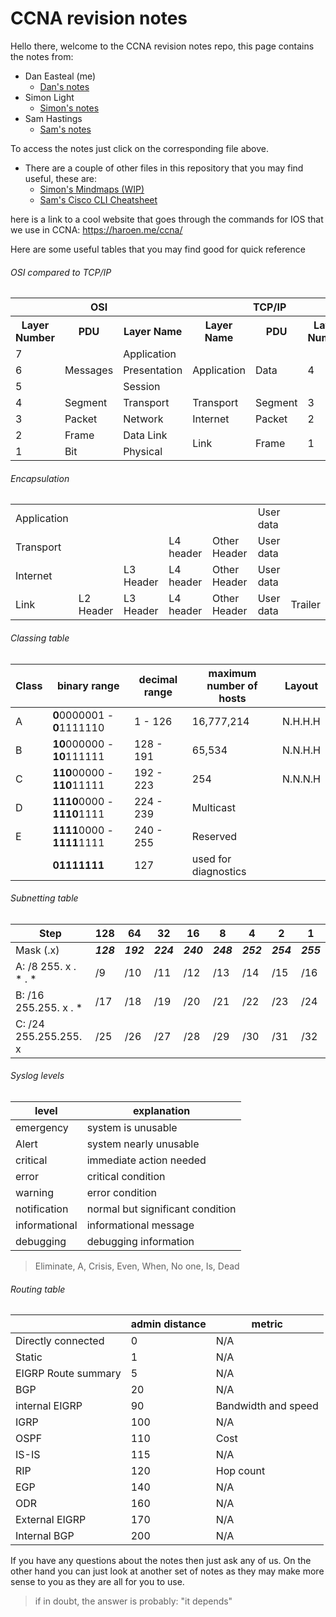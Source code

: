 # CCNA revision notes

Hello there, welcome to the CCNA revision notes repo, this page contains the notes from:

* Dan Easteal (me)
	* [Dan's notes](https://github.com/446163/CCNA/blob/master/ccnaDan.md)
* Simon Light
	* [Simon's notes](https://github.com/446163/CCNA/blob/master/CCNASimon.md)
* Sam Hastings
	* [Sam's notes](https://github.com/446163/CCNA/blob/master/CCNA_Sam.md)

To access the notes just click on the corresponding file above. 

* There are a couple of other files in this repository that you may find useful, these are:
	* [Simon's Mindmaps (WIP)](https://github.com/446163/CCNA/tree/master/Mind%20Maps)
	* [Sam's Cisco CLI Cheatsheet](https://github.com/446163/CCNA/blob/master/Cisco%20CLI%20Cheat%20Sheet.pdf)

here is a link to a cool website that goes through the commands for IOS that we use in CCNA: https://haroen.me/ccna/

Here are some useful tables that you may find good for quick reference 

###### OSI compared to TCP/IP 
<table>
	<tr>
	<th colspan="3"> OSI </th>
	<th colspan="3"> TCP/IP </th>
  </tr>
  <tr>
    <th>Layer Number</th>
    <th>PDU</th>
    <th>Layer Name</th>
    <th>Layer Name</th>
    <th>PDU</th>
    <th>Layer Number</th>
  </tr>
  <tr>
    <td>7</td>
    <td rowspan="3">Messages</td>
    <td>Application</td>
    <td rowspan="3">Application</td>
    <td rowspan="3">Data</td>
    <td rowspan="3">4</td>
  </tr>
  <tr>
    <td>6</td>
    <td>Presentation</td>
  </tr>
  <tr>
    <td>5</td>
  	<td>Session</td>
  </tr>
  <tr>
    <td>4</td>
    <td>Segment</td>
  	<td>Transport</td>
  	<td>Transport</td>
    <td>Segment</td>
    <td>3</td>
  </tr>
  <tr>
    <td>3</td>
    <td>Packet</t>
  	<td>Network</td>
  	<td>Internet</td>
    <td>Packet</t>
    <td>2</t>
  </tr>
  <tr>
    <td>2</td>
    <td>Frame</td>
  	<td>Data Link</td>
    <td rowspan="2">Link</td>
    <td rowspan="2">Frame</td>
    <td rowspan="2">1</td>
  </tr>
  <tr>
    <td>1</td>
    <td>Bit</td>
  	<td>Physical</td>
  </tr>
</table>

###### Encapsulation

<table>
<tr>
	<td >Application</td>		
	<td colspan="4" ></td>		
	<td>User data</td>		
	<td rowspan="3"> </td>
</tr>
<tr>
	<td> Transport </td>
	<td colspan="2"> </td>
	<td> L4 header </td>
	<td> Other Header</td>
	<td> User data </td>

</tr>
<tr>
	<td> Internet </td>
	<td></td>
	<td> L3 Header
	<td> L4 header </td>
	<td> Other Header</td>
	<td> User data </td>
</tr>
<tr>
	<td> Link </td>
	<td> L2 Header
	<td> L3 Header
	<td> L4 header </td>
	<td> Other Header</td>
	<td> User data </td>
	<td> Trailer </td>
</tr>
</table>

###### Classing table

|Class|binary range|decimal range|maximum number of hosts|Layout
|---|---|---|---|---|
|A|**0**0000001 - **0**1111110|1 - 126| 16,777,214|N.H.H.H|
|B|**10**000000 - **10**111111|128 - 191| 65,534|N.N.H.H|
|C|**110**00000 - **110**11111|192 - 223| 254|N.N.N.H|
|D|**1110**0000 - **1110**1111|224 - 239| Multicast |
|E|**1111**0000 - **1111**1111|240 - 255| Reserved |
| | **01111111** | 127 | used for diagnostics|


###### Subnetting table

|Step|128|64|32|16|8|4|2|1|
|---|---|---|---|---|---|---|---|---|
|Mask (.x)|***128***|***192***|***224***|***240***|***248***|***252***|***254***|***255***|
|A: /8 255. x . \* . \* |/9|/10|/11|/12|/13|/14|/15|/16|
|B: /16 255.255. x . \* |/17|/18|/19|/20|/21|/22|/23|/24|
|C: /24 255.255.255. x |/25|/26|/27|/28|/29|/30|/31|/32|

###### Syslog levels

|level|explanation|
|-|-|
emergency| system is unusable
Alert | system nearly unusable 
critical| immediate action needed
error| critical condition
warning| error condition
notification| normal but significant condition
informational| informational message
debugging| debugging information

> Eliminate, A, Crisis, Even, When, No one, Is, Dead

###### Routing table

 | | admin distance | metric
 |-|-|-|
Directly connected | 0 | N/A |
Static| 1 | N/A |
EIGRP Route summary | 5 | N/A |
BGP| 20 | N/A |
internal EIGRP | 90 | Bandwidth and speed  |
IGRP | 100 |   N/A  |
OSPF | 110 | Cost  |
IS-IS | 115 | N/A  |
RIP | 120 | Hop count  |
EGP | 140 | N/A  |
ODR | 160 | N/A  |
External EIGRP | 170 | N/A  |
Internal BGP | 200 | N/A  |


If you have any questions about the notes then just ask any of us. On the other hand you can just look at another set of notes as they may make more sense to you as they are all for you to use. 

> if in doubt, the answer is probably: "it depends"
